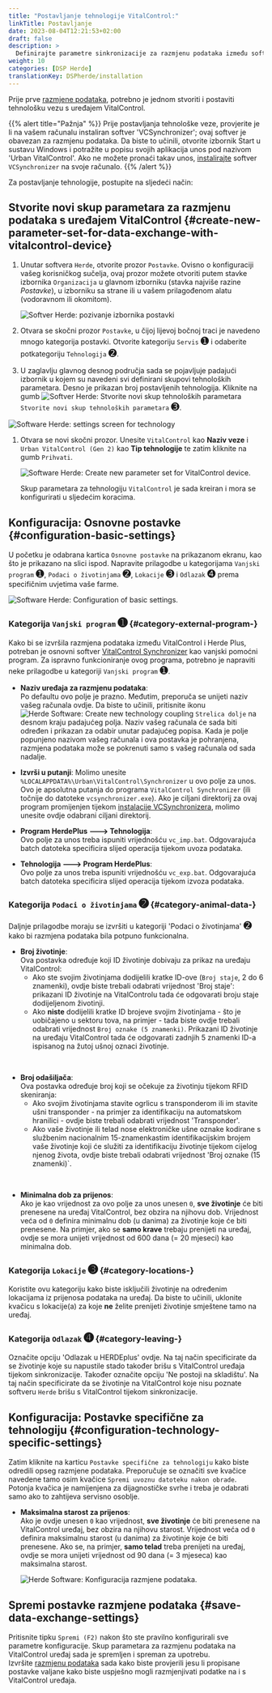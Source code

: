 ```yaml
---
title: "Postavljanje tehnologije VitalControl:"
linkTitle: Postavljanje
date: 2023-08-04T12:21:53+02:00
draft: false
description: >
  Definirajte parametre sinkronizacije za razmjenu podataka između softvera *Herde* i uređaja VitalControl.
weight: 10
categories: [DSP Herde]
translationKey: DSPherde/installation
---
```

Prije prve [razmjene podataka](../data-exchange/), potrebno je jednom stvoriti i postaviti tehnološku vezu s uređajem VitalControl.

{{% alert title="Pažnja" %}}
Prije postavljanja tehnološke veze, provjerite je li na vašem računalu instaliran softver 'VCSynchronizer'; ovaj softver je obavezan za razmjenu podataka. Da biste to učinili, otvorite izbornik Start u sustavu Windows i potražite u popisu svojih aplikacija unos pod nazivom 'Urban VitalControl'. Ako ne možete pronaći takav unos, [instalirajte](../../vcsynchronizer/installation/) softver `VCSynchronizer` na svoje računalo.
{{% /alert %}}

Za postavljanje tehnologije, postupite na sljedeći način:

## Stvorite novi skup parametara za razmjenu podataka s uređajem VitalControl {#create-new-parameter-set-for-data-exchange-with-vitalcontrol-device}

1. Unutar softvera `Herde`, otvorite prozor `Postavke`. Ovisno o konfiguraciji vašeg korisničkog sučelja, ovaj prozor možete otvoriti putem stavke izbornika `Organizacija` u glavnom izborniku (stavka najviše razine _Postavke_), u izborniku sa strane ili u vašem prilagođenom alatu (vodoravnom ili okomitom).

   ![Softver Herde: pozivanje izbornika postavki](../screenshots/settings.png "Herde: pozivanje Postavki")

1. Otvara se skočni prozor `Postavke`, u čijoj lijevoj bočnoj traci je navedeno mnogo kategorija postavki. Otvorite kategoriju `Servis` <span style="font-size: 140%">➊</span> i odaberite potkategoriju `Tehnologija` <span style="font-size: 140%">➋</span>.

1. U zaglavlju glavnog desnog područja sada se pojavljuje padajući izbornik u kojem su navedeni svi definirani skupovi tehnoloških parametara. Desno je prikazan broj postavljenih tehnologija. Kliknite na gumb ![Softver Herde: Stvorite novi skup tehnoloških parametara](/icons/new.png "Herde: Stvorite tehnološku vezu") `Stvorite novi skup tehnoloških parametara` <span style="font-size: 140%">➌</span>.

![Software Herde: settings screen for technology](../screenshots/settings-technology.png "Herde: Settings for Technology")

1. Otvara se novi skočni prozor. Unesite `VitalControl` kao **Naziv veze** i `Urban VitalControl (Gen 2)` kao **Tip tehnologije** te zatim kliknite na gumb `Prihvati`.

   ![Software Herde: Create new parameter set for VitalControl device](../screenshots/new-technology.png "Create new technology: VitalControl").

   Skup parametara za tehnologiju `VitalControl` je sada kreiran i mora se konfigurirati u sljedećim koracima.

## Konfiguracija: Osnovne postavke {#configuration-basic-settings}

U početku je odabrana kartica `Osnovne postavke` na prikazanom ekranu, kao što je prikazano na slici ispod. Napravite prilagodbe u kategorijama `Vanjski program` <span style="font-size: 140%">➊</span>, `Podaci o životinjama` <span style="font-size: 140%">➋</span>, `Lokacije` <span style="font-size: 140%">➌</span> i `Odlazak` <span style="font-size: 140%">➍</span> prema specifičnim uvjetima vaše farme.

   ![Software Herde: Configuration of basic settings](../screenshots/basic-settings.png "Technology VitalControl: Basic settings").
   
### Kategorija `Vanjski program` <span style="font-size: 140%">➊</span> {#category-external-program-}

Kako bi se izvršila razmjena podataka između VitalControl i Herde Plus, potreban je osnovni softver [VitalControl Synchronizer](../../vcsynchronizer) kao vanjski pomoćni program. Za ispravno funkcioniranje ovog programa, potrebno je napraviti neke prilagodbe u kategoriji `Vanjski program` <span style="font-size: 140%">➊</span>.

- **Naziv uređaja za razmjenu podataka**:  
  Po defaultu ovo polje je prazno. Međutim, preporuča se unijeti naziv vašeg računala ovdje. Da biste to učinili, pritisnite ikonu ![Herde Software: Create new technology coupling](/icons/arrow-down.png "Herde: Create technology coupling") `Strelica dolje` na desnom kraju padajućeg polja. Naziv vašeg računala će sada biti određen i prikazan za odabir unutar padajućeg popisa. Kada je polje popunjeno nazivom vašeg računala i ova postavka je pohranjena, razmjena podataka može se pokrenuti samo s vašeg računala od sada nadalje.

- **Izvrši u putanji**:
  Molimo unesite `%LOCALAPPDATA%\Urban\VitalControl\Synchronizer` u ovo polje za unos. Ovo je apsolutna putanja do programa `VitalControl Synchronizer` (ili točnije do datoteke `vcsynchronizer.exe`). Ako je ciljani direktorij za ovaj program promijenjen tijekom [instalacije VCSynchronizera](../../vcsynchronizer/installation), molimo unesite ovdje odabrani ciljani direktorij.


- **Program HerdePlus 🡒 Tehnologija**:  
  Ovo polje za unos treba ispuniti vrijednošću `vc_imp.bat`. Odgovarajuća batch datoteka specificira slijed operacija tijekom uvoza podataka.

- **Tehnologija 🡒 Program HerdePlus**:  
  Ovo polje za unos treba ispuniti vrijednošću `vc_exp.bat`. Odgovarajuća batch datoteka specificira slijed operacija tijekom izvoza podataka.

### Kategorija `Podaci o životinjama` <span style="font-size: 140%">➋</span> {#category-animal-data-}

Daljnje prilagodbe moraju se izvršiti u kategoriji 'Podaci o životinjama' <span style="font-size: 140%">➋</span> kako bi razmjena podataka bila potpuno funkcionalna.

- **Broj životinje**:  
  Ova postavka određuje koji ID životinje dobivaju za prikaz na uređaju VitalControl:
  - Ako ste svojim životinjama dodijelili kratke ID-ove (`Broj staje`, 2 do 6 znamenki), ovdje biste trebali odabrati vrijednost 'Broj staje': prikazani ID životinje na VitalControlu tada će odgovarati broju staje dodijeljenom životinji.
  - Ako **niste** dodijelili kratke ID brojeve svojim životinjama - što je uobičajeno u sektoru tova, na primjer - tada biste ovdje trebali odabrati vrijednost `Broj oznake (5 znamenki)`. Prikazani ID životinje na uređaju VitalControl tada će odgovarati zadnjih 5 znamenki ID-a ispisanog na žutoj ušnoj oznaci životinje.
  
<br>

- **Broj odašiljača**:  
  Ova postavka određuje broj koji se očekuje za životinju tijekom RFID skeniranja:  
  - Ako svojim životinjama stavite ogrlicu s transponderom ili im stavite ušni transponder - na primjer za identifikaciju na automatskom hranilici - ovdje biste trebali odabrati vrijednost 'Transponder'.
  - Ako vaše životinje ili telad nose elektroničke ušne oznake kodirane s službenim nacionalnim 15-znamenkastim identifikacijskim brojem vaše životinje koji će služiti za identifikaciju životinje tijekom cijelog njenog života, ovdje biste trebali odabrati vrijednost 'Broj oznake (15 znamenki)`.

<br>

- **Minimalna dob za prijenos**:  
  Ako je kao vrijednost za ovo polje za unos unesen `0`, **sve životinje** će biti prenesene na uređaj VitalControl, bez obzira na njihovu dob. Vrijednost veća od `0` definira minimalnu dob (u danima) za životinje koje će biti prenesene. Na primjer, ako se **samo krave** trebaju prenijeti na uređaj, ovdje se mora unijeti vrijednost od 600 dana (= 20 mjeseci) kao minimalna dob.

### Kategorija `Lokacije` <span style="font-size: 140%">➌</span> {#category-locations-}

Koristite ovu kategoriju kako biste isključili životinje na određenim lokacijama iz prijenosa podataka na uređaj. Da biste to učinili, uklonite kvačicu s lokacije(a) za koje **ne** želite prenijeti životinje smještene tamo na uređaj.

### Kategorija `Odlazak` <span style="font-size: 140%">➍</span> {#category-leaving-}

Označite opciju 'Odlazak u HERDEplus' ovdje. Na taj način specificirate da se životinje koje su napustile stado također brišu s VitalControl uređaja tijekom sinkronizacije.
Također označite opciju 'Ne postoji na skladištu'. Na taj način specificirate da se životinje na VitalControl koje nisu poznate softveru `Herde` brišu s VitalControl tijekom sinkronizacije.

## Konfiguracija: Postavke specifične za tehnologiju {#configuration-technology-specific-settings}

Zatim kliknite na karticu `Postavke specifične za tehnologiju` kako biste odredili opseg razmjene podataka. Preporučuje se označiti sve kvačice navedene tamo osim kvačice `Spremi uvoznu datoteku nakon obrade`. Potonja kvačica je namijenjena za dijagnostičke svrhe i treba je odabrati samo ako to zahtijeva servisno osoblje.

- **Maksimalna starost za prijenos**:  
  Ako je ovdje unesen `0` kao vrijednost, **sve životinje** će biti prenesene na VitalControl uređaj, bez obzira na njihovu starost. Vrijednost veća od `0` definira maksimalnu starost (u danima) za životinje koje će biti prenesene. Ako se, na primjer, **samo telad** treba prenijeti na uređaj, ovdje se mora unijeti vrijednost od 90 dana (= 3 mjeseca) kao maksimalna starost.

   ![Herde Software: Konfiguracija razmjene podataka](../screenshots/technology-specific-settings.png "Razmjena podataka: specifične postavke").

## Spremi postavke razmjene podataka {#save-data-exchange-settings}

Pritisnite tipku `Spremi (F2)` nakon što ste pravilno konfigurirali sve parametre konfiguracije. Skup parametara za razmjenu podataka na VitalControl uređaj sada je spremljen i spreman za upotrebu.  
Izvršite [razmjenu podataka](../data-exchange/) sada kako biste provjerili jesu li propisane postavke valjane kako biste uspješno mogli razmjenjivati podatke na i s VitalControl uređaja.


